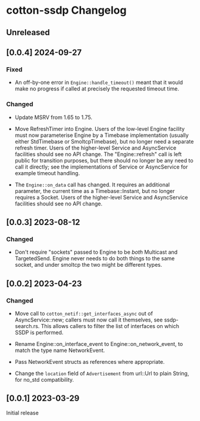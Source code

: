 
# cotton-ssdp Changelog

## Unreleased

## [0.0.4] 2024-09-27

### Fixed

* An off-by-one error in `Engine::handle_timeout()` meant that it would
  make no progress if called at precisely the requested timeout time.

### Changed

* Update MSRV from 1.65 to 1.75.

* Move RefreshTimer into Engine. Users of the low-level Engine
  facility must now parameterise Engine by a Timebase implementation
  (usually either StdTimebase or SmoltcpTimebase), but no longer need
  a separate refresh timer. Users of the higher-level Service and
  AsyncService facilities should see no API change. The
  "Engine::refresh" call is left public for transition purposes, but
  there should no longer be any need to call it directly; see the
  implementations of Service or AsyncService for example timeout
  handling.

* The `Engine::on_data` call has changed. It requires an additional
  parameter, the current time as a Timebase::Instant, but no longer
  requires a Socket. Users of the higher-level Service and
  AsyncService facilities should see no API change.

## [0.0.3] 2023-08-12

### Changed

* Don't require "sockets" passed to Engine to be *both* Multicast and
  TargetedSend. Engine never needs to do both things to the same socket,
  and under smoltcp the two might be different types.

## [0.0.2] 2023-04-23

### Changed

* Move call to `cotton_netif::get_interfaces_async` out of
  AsyncService::new; callers must now call it themselves, see
  ssdp-search.rs. This allows callers to filter the list of interfaces
  on which SSDP is performed.

* Rename Engine::on_interface_event to Engine::on_network_event, to
  match the type name NetworkEvent.

* Pass NetworkEvent structs as references where appropriate.

* Change the `location` field of `Advertisement` from url::Url to plain
  String, for no_std compatibility.


## [0.0.1] 2023-03-29

Initial release
